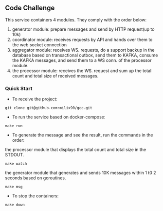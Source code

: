 ## Code Challenge

This service containers 4 modules. They comply with the order below:

1. generator module: prepare messages and send by HTTP request(up to 10k)
2. coordinator module: receives requests by API and hands over them to the web socket connection
3. aggregator module: receives WS. requests, do a support backup in the database based on transactional outbox, send them to KAFKA, consume the KAFKA messages, and send them to a WS conn. of the processor module.
4. the processor module: receives the WS. request and sum up the total count and total size of received messages.

### Quick Start

- To receive the project:

```shell
git clone git@github.com:milix90/gcc.git
```

- To  run the service based on docker-compose:
```shell
make run
```

- To generate the message and see the result, run the commands in the order:

the processor module that displays the total count and total size in the STDOUT.
```shell
make watch
```

the generator module that generates and sends 10K messages within 1 t0 2 seconds based on goroutines.
```shell
make msg
```

- To stop the containers:
```shell
make down
```
